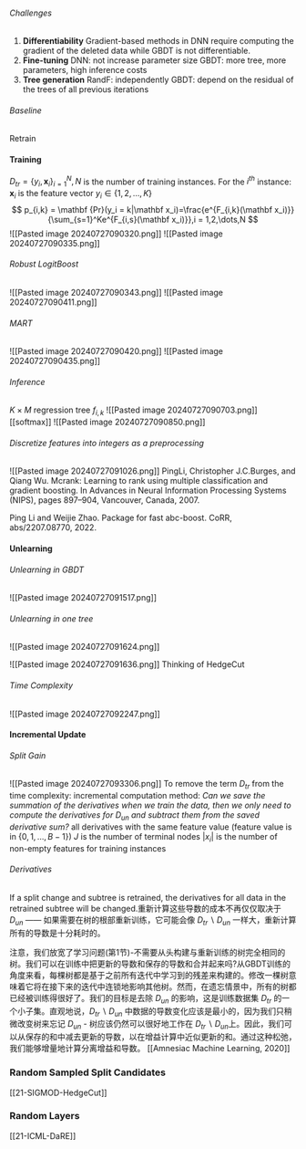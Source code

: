 ###### Challenges
1. **Differentiability**
	Gradient-based methods in DNN require computing the gradient of the deleted data while GBDT is not differentiable.
2. **Fine-tuning**
	DNN: not increase parameter size
	GBDT: more tree, more parameters, high inference costs
3. **Tree generation**
	RandF: independently
	GBDT: depend on the residual of the trees of all previous iterations

###### Baseline
Retrain

#### Training
$D_{tr} = \{y_i,\mathbf x_i\}_{i=1}^N,N$ is the number of training instances.
For the $i^{th}$ instance: $\mathbf x_i$ is the feature vector
$y_i \in \{1,2,\dots,K\}$
$$
p_{i,k} = \mathbf {Pr}(y_i = k|\mathbf x_i)=\frac{e^{F_{i,k}(\mathbf x_i)}}{\sum_{s=1}^Ke^{F_{i,s}(\mathbf x_i)}},i = 1,2,\dots,N
$$
![[Pasted image 20240727090320.png]]
![[Pasted image 20240727090335.png]]
###### Robust LogitBoost
![[Pasted image 20240727090343.png]]
![[Pasted image 20240727090411.png]]

###### MART
![[Pasted image 20240727090420.png]]
![[Pasted image 20240727090435.png]]
###### Inference
$K\times M$ regression tree $f_{i,k}$
![[Pasted image 20240727090703.png]]
[[softmax]]
![[Pasted image 20240727090850.png]]

###### Discretize features into integers as a preprocessing
![[Pasted image 20240727091026.png]]
PingLi, Christopher J.C.Burges, and Qiang Wu. Mcrank: Learning to rank using multiple classification and gradient boosting. In Advances in Neural Information Processing Systems (NIPS), pages 897–904, Vancouver, Canada, 2007.

Ping Li and Weijie Zhao. Package for fast abc-boost. CoRR, abs/2207.08770, 2022.

#### Unlearning
###### Unlearning in GBDT
![[Pasted image 20240727091517.png]]
###### Unlearning in one tree
![[Pasted image 20240727091624.png]]

![[Pasted image 20240727091636.png]]
Thinking of HedgeCut
###### Time Complexity
![[Pasted image 20240727092247.png]]

#### Incremental Update
###### Split Gain
![[Pasted image 20240727093306.png]]
To remove the term $D_{tr}$ from the time complexity: incremental computation method: *Can we save the summation of the derivatives when we train the data, then we only need to compute the derivatives for $D_{un}$ and subtract them from the saved derivative sum?*
all derivatives with the same feature value (feature value is in $\{0,1,\dots,B-1\}$)
$J$ is the number of terminal nodes
$|x_i|$ is the number of non-empty features for training instances
###### Derivatives
If a split change and subtree is retrained, the derivatives for all data in the retrained subtree will be changed.重新计算这些导数的成本不再仅仅取决于 $D_{un}$ —— 如果需要在树的根部重新训练，它可能会像 $D_{tr} \backslash D_{un}$ 一样大，重新计算所有的导数是十分耗时的。

注意，我们放宽了学习问题(第1节)-不需要从头构建与重新训练的树完全相同的树。我们可以在训练中把更新的导数和保存的导数和合并起来吗?从GBDT训练的角度来看，每棵树都是基于之前所有迭代中学习到的残差来构建的。修改一棵树意味着它将在接下来的迭代中连锁地影响其他树。然而，在遗忘情景中，所有的树都已经被训练得很好了。我们的目标是去除 $D_{un}$ 的影响，这是训练数据集 $D_{tr}$ 的一个小子集。直观地说，$D_{tr}\backslash D_{un}$ 中数据的导数变化应该是最小的，因为我们只稍微改变树来忘记 $D_{un}$ - 树应该仍然可以很好地工作在 $D_{tr} \backslash D_{un}$上。因此，我们可以从保存的和中减去更新的导数，以在增益计算中近似更新的和。通过这种松弛，我们能够增量地计算分离增益和导数。
[[Amnesiac Machine Learning, 2020]]

### Random Sampled Split Candidates
[[21-SIGMOD-HedgeCut]]

### Random Layers
[[21-ICML-DaRE]]
